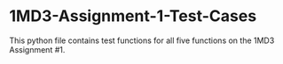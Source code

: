 # 1MD3-Assignment-1-Test-Cases
This python file contains test functions for all five functions on the 1MD3 Assignment #1.
